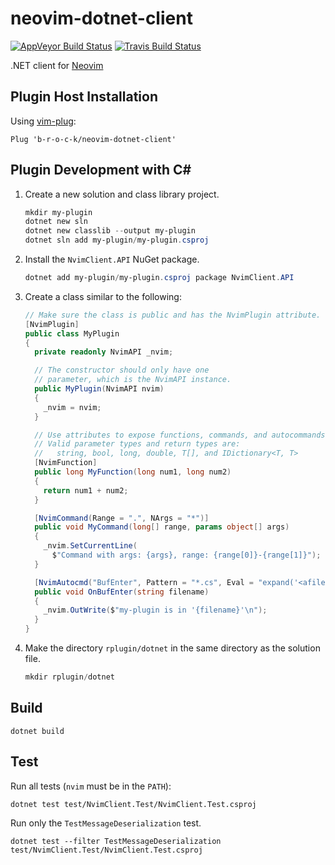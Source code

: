 # neovim-dotnet-client
[![AppVeyor Build Status](https://ci.appveyor.com/api/projects/status/github/b-r-o-c-k/neovim-dotnet-client?branch=master&svg=true)](https://ci.appveyor.com/project/b-r-o-c-k/neovim-dotnet-client/branch/master)
[![Travis Build Status](https://travis-ci.org/b-r-o-c-k/neovim-dotnet-client.svg?branch=master)](https://travis-ci.org/b-r-o-c-k/neovim-dotnet-client)

.NET client for [Neovim](https://github.com/neovim/neovim)

## Plugin Host Installation
Using [vim-plug](https://github.com/junegunn/vim-plug):
```vim
Plug 'b-r-o-c-k/neovim-dotnet-client'
```

## Plugin Development with C#
1. Create a new solution and class library project.  
	```powershell
	mkdir my-plugin
	dotnet new sln
	dotnet new classlib --output my-plugin
	dotnet sln add my-plugin/my-plugin.csproj
	```  
1. Install the `NvimClient.API` NuGet package.  
	```powershell
	dotnet add my-plugin/my-plugin.csproj package NvimClient.API
	```  
1. Create a class similar to the following:  
	```csharp
	// Make sure the class is public and has the NvimPlugin attribute.
	[NvimPlugin]
	public class MyPlugin
	{
	  private readonly NvimAPI _nvim;
	
	  // The constructor should only have one
	  // parameter, which is the NvimAPI instance.
	  public MyPlugin(NvimAPI nvim)
	  {
	    _nvim = nvim;
	  }
	
	  // Use attributes to expose functions, commands, and autocommands.
	  // Valid parameter types and return types are:
	  //   string, bool, long, double, T[], and IDictionary<T, T>
	  [NvimFunction]
	  public long MyFunction(long num1, long num2)
	  {
	    return num1 + num2;
	  }
	
	  [NvimCommand(Range = ".", NArgs = "*")]
	  public void MyCommand(long[] range, params object[] args)
	  {
	    _nvim.SetCurrentLine(
	      $"Command with args: {args}, range: {range[0]}-{range[1]}");
	  }
	
	  [NvimAutocmd("BufEnter", Pattern = "*.cs", Eval = "expand('<afile>')")]
	  public void OnBufEnter(string filename)
	  {
	    _nvim.OutWrite($"my-plugin is in '{filename}'\n");
	  }
	}
	```  
1. Make the directory `rplugin/dotnet` in the same directory as the solution
   file.  
	```powershell
	mkdir rplugin/dotnet
	```

## Build
```
dotnet build
```

## Test
Run all tests (`nvim` must be in the `PATH`):
```
dotnet test test/NvimClient.Test/NvimClient.Test.csproj
```

Run only the `TestMessageDeserialization` test.
```
dotnet test --filter TestMessageDeserialization test/NvimClient.Test/NvimClient.Test.csproj
```
